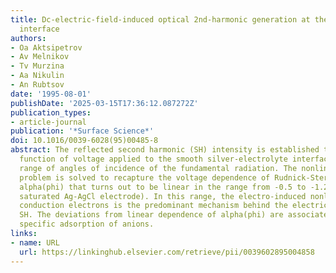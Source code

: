```yaml
---
title: Dc-electric-field-induced optical 2nd-harmonic generation at the smooth metal-electrolyte
  interface
authors:
- Oa Aktsipetrov
- Av Melnikov
- Tv Murzina
- Aa Nikulin
- An Rubtsov
date: '1995-08-01'
publishDate: '2025-03-15T17:36:12.087272Z'
publication_types:
- article-journal
publication: '*Surface Science*'
doi: 10.1016/0039-6028(95)00485-8
abstract: The reflected second harmonic (SH) intensity is established to be a quadratic
  function of voltage applied to the smooth silver-electrolyte interface in a wide
  range of angles of incidence of the fundamental radiation. The nonlinear reduction
  problem is solved to recapture the voltage dependence of Rudnick-Stern’s parameter
  alpha(phi) that turns out to be linear in the range from -0.5 to -1.2 V (versus
  saturated Ag-AgCl electrode). In this range, the electro-induced nonlinearity of
  conduction electrons is the predominant mechanism behind the electric-field-induced
  SH. The deviations from linear dependence of alpha(phi) are associated with the
  specific adsorption of anions.
links:
- name: URL
  url: https://linkinghub.elsevier.com/retrieve/pii/0039602895004858
---
```

